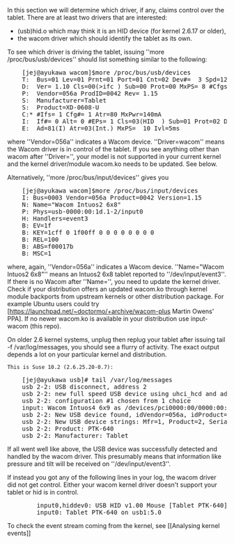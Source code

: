 In this section we will determine which driver, if any, claims control over the tablet. There are at least two drivers that are interested:
* (usb)hid.o which may think it is an HID device (for kernel 2.6.17 or older),
* the wacom driver which should identify the tablet as its own.

To see which driver is driving the tablet, issuing ''more /proc/bus/usb/devices'' should list something similar to the following:

<pre>
    [jej@ayukawa wacom]$more /proc/bus/usb/devices
    T:  Bus=01 Lev=01 Prnt=01 Port=01 Cnt=02 Dev#=  3 Spd=12  MxCh= 0
    D:  Ver= 1.10 Cls=00(>ifc ) Sub=00 Prot=00 MxPS= 8 #Cfgs=  1
    P:  Vendor=056a ProdID=0042 Rev= 1.15
    S:  Manufacturer=Tablet
    S:  Product=XD-0608-U
    C:* #Ifs= 1 Cfg#= 1 Atr=80 MxPwr=140mA
    I:  If#= 0 Alt= 0 #EPs= 1 Cls=03(HID  ) Sub=01 Prot=02 Driver=wacom
    E:  Ad=81(I) Atr=03(Int.) MxPS=  10 Ivl=5ms
</pre>

where ''Vendor=056a'' indicates a Wacom device. ''Driver=wacom'' means the Wacom driver is in control of the tablet. If you see anything other than wacom after ''Driver='', your model is not supported in your current kernel and the kernel driver/module wacom.ko needs to be updated.  See below.

Alternatively, ''more /proc/bus/input/devices'' gives you

<pre>
    [jej@ayukawa wacom]$more /proc/bus/input/devices
    I: Bus=0003 Vendor=056a Product=0042 Version=1.15
    N: Name="Wacom Intuos2 6x8"
    P: Phys=usb-0000:00:1d.1-2/input0
    H: Handlers=event3
    B: EV=1f
    B: KEY=1cff 0 1f00ff 0 0 0 0 0 0 0 0
    B: REL=100
    B: ABS=f00017b
    B: MSC=1
</pre>

where, again, ''Vendor=056a'' indicates a Wacom device. ''Name="Wacom Intuos2 6x8"'' means an Intuos2 6x8 tablet reported to ''/dev/input/event3''. If there is no Wacom after ''Name='', you need to update the kernel driver.  Check if your distribution offers an updated wacom.ko through kernel module backports from upstream kernels or other distribution package.  For example Ubuntu users could try [https://launchpad.net/~doctormo/+archive/wacom-plus Martin Owens' PPA].  If no newer wacom.ko is available in your distribution use input-wacom (this repo).

On older 2.6 kernel systems, unplug then replug your tablet after issuing tail -f /var/log/messages, you should see a flurry of activity. The exact output depends a lot on your particular kernel and distribution.

    This is Suse 10.2 (2.6.25.20-0.7):

<pre>
    [jej@ayukawa usb]# tail /var/log/messages
    usb 2-2: USB disconnect, address 2
    usb 2-2: new full speed USB device using uhci_hcd and address 3
    usb 2-2: configuration #1 chosen from 1 choice
    input: Wacom Intuos4 6x9 as /devices/pci0000:00/0000:00:1f.4/usb2/2-2/2-2:1.0/input/input8
    usb 2-2: New USB device found, idVendor=056a, idProduct=00b9
    usb 2-2: New USB device strings: Mfr=1, Product=2, SerialNumber=0
    usb 2-2: Product: PTK-640
    usb 2-2: Manufacturer: Tablet
</pre>

If all went well like above, the USB device was successfully detected and handled by the wacom driver. This presumably means that information like pressure and tilt will be received on ''/dev/input/event3''.

If instead you got any of the following lines in your log, the wacom driver did not get control. Either your wacom kernel driver doesn't support your tablet or hid is in control.

<pre>
    	input0,hiddev0: USB HID v1.00 Mouse [Tablet PTK-640] on usb1:5.0
    	input0: Tablet PTK-640 on usb1:5.0
</pre>

To check the event stream coming from the kernel, see [[Analysing kernel events]]
